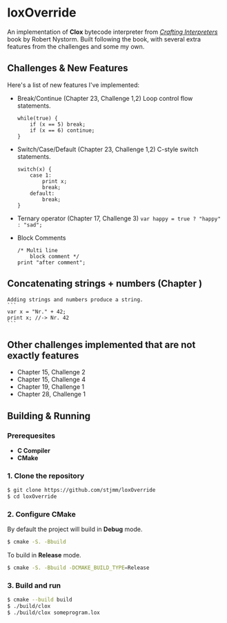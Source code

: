 # loxOverride

An implementation of **Clox** bytecode interpreter from [*Crafting Interpreters*](https://craftinginterpreters.com/) book by Robert Nystorm.
Built following the book, with several extra features from the challenges and some my own.

## Challenges & New Features

Here's a list of new features I've implemented:
- Break/Continue (Chapter 23, Challenge 1,2)
    Loop control flow statements.
    ```
    while(true) {
        if (x == 5) break;
        if (x == 6) continue;
    }
    ```

- Switch/Case/Default (Chapter 23, Challenge 1,2)
    C-style switch statements.
    ```
    switch(x) {
        case 1:
            print x;
            break;
        default:
            break;
    }
    ```

- Ternary operator (Chapter 17, Challenge 3)
    `var happy = true ? "happy" : "sad";`

- Block Comments

    ```
    /* Multi line
        block comment */
    print "after comment";
    ```

 Concatenating strings + numbers (Chapter )
-
    Adding strings and numbers produce a string.
    ```
    var x = "Nr." + 42;
    print x; //-> Nr. 42
    ```

## Other challenges implemented that are not exactly features
- Chapter 15, Challenge 2
- Chapter 15, Challenge 4
- Chapter 19, Challenge 1
- Chapter 28, Challenge 1


## Building & Running

### Prerequesites
- **C Compiler**
- **CMake**

### 1. Clone the repository
```bash
$ git clone https://github.com/stjmm/loxOverride
$ cd loxOverride
```

### 2. Configure CMake 
By default the project will build in **Debug** mode.
```bash
$ cmake -S. -Bbuild
```
To build in **Release** mode.
```bash
$ cmake -S. -Bbuild -DCMAKE_BUILD_TYPE=Release
```

### 3. Build and run
```bash
$ cmake --build build
$ ./build/clox
$ ./build/clox someprogram.lox
```
